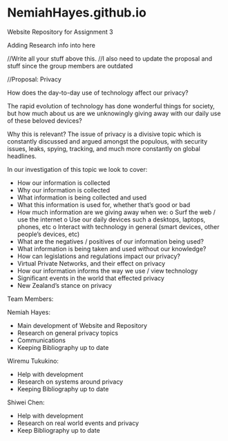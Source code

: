 # NemiahHayes.github.io
Website Repository for Assignment 3

Adding Research info into here




//Write all your stuff above this.
//I also need to update the proposal and stuff since the group members are outdated

//Proposal:
Privacy

How does the day-to-day use of technology affect our privacy? 

The rapid evolution of technology has done wonderful things for society, but how much about us are we unknowingly giving away with our daily use of these beloved devices?

Why this is relevant? The issue of privacy is a divisive topic which is constantly discussed and argued amongst the populous, with security issues, leaks, spying, tracking, and much more constantly on global headlines. 


In our investigation of this topic we look to cover: 

-	How our information is collected
-	Why our information is collected
-	What information is being collected and used
-	What this information is used for, whether that’s good or bad
-	How much information are we giving away when we: 
o	Surf the web / use the internet
o	Use our daily devices such a desktops, laptops, phones, etc
o	Interact with technology in general (smart devices, other people’s devices, etc)
-	What are the negatives / positives of our information being used?
-	What information is being taken and used without our knowledge?
-	How can legislations and regulations impact our privacy?
-	Virtual Private Networks, and their effect on privacy
-	How our information informs the way we use / view technology
-	Significant events in the world that effected privacy
-	New Zealand’s stance on privacy


Team Members:

Nemiah Hayes:
-	Main development of Website and Repository
-	Research on general privacy topics
-	Communications
-	Keeping Bibliography up to date

Wiremu Tukukino:
-	Help with development
-	Research on systems around privacy
-	Keeping Bibliography up to date

Shiwei Chen:
-	Help with development
-	Research on real world events and privacy
-	Keep Bibliography up to date
